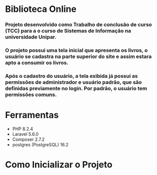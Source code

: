 <h1>Biblioteca Online</h1>

### Projeto desenvolvido como Trabalho de conclusão de curso (TCC) para a o curso de Sistemas de Informação na universidade Unipar.

### O projeto possui uma tela inicial que apresenta os livros, o usuário se cadastra na parte superior do site e assim estara apto a consumir os livros.

### Após o cadastro do usuário, a tela exibida já possui as permissões de administrador e usuário padrão, que são definidas previamente no login. Por padrão, o usuário tem permissões comuns.

# Ferramentas
* PHP 8.2.4
* Laravel 5.6.0
* Composer 2.7.2
* postgres (PostgreSQL) 16.2

# Como Inicializar o Projeto
